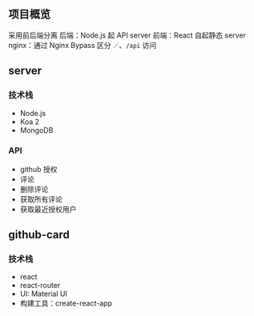 
## 项目概览
采用前后端分离
后端：Node.js 起 API server
前端：React 自起静态 server
nginx：通过 Nginx Bypass 区分 `／`、`/api` 访问

## server
### 技术栈
- Node.js 
- Koa 2
- MongoDB

### API

- github 授权
- 评论
- 删除评论
- 获取所有评论
- 获取最近授权用户

## github-card
### 技术栈
- react
- react-router
- UI: Material UI
- 构建工具：create-react-app



